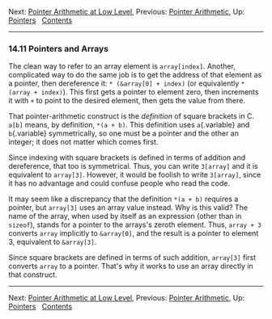 Next: [Pointer Arithmetic at Low
Level](Pointer-Arithmetic-Low-Level.md), Previous: [Pointer
Arithmetic](Pointer-Arithmetic.md), Up: [Pointers](Pointers.md)  
[Contents](index.md#SEC_Contents "Table of contents")  

------------------------------------------------------------------------


### 14.11 Pointers and Arrays 


The clean way to refer to an array element is `array[index]`. Another,
complicated way to do the same job is to get the address of that element
as a pointer, then dereference it: `* (&array[0] + index)` (or
equivalently `* (array + index)`). This first gets a pointer to element
zero, then increments it with `+` to point to the desired element, then
gets the value from there.

That pointer-arithmetic construct is the *definition* of square brackets
in C. `a[b]` means, by definition, `*(a + b)`. This definition uses
`a`{.variable} and `b`{.variable} symmetrically, so one must be a
pointer and the other an integer; it does not matter which comes first.

Since indexing with square brackets is defined in terms of addition and
dereference, that too is symmetrical. Thus, you can write `3[array]` and
it is equivalent to `array[3]`. However, it would be foolish to write
`3[array]`, since it has no advantage and could confuse people who read
the code.

It may seem like a discrepancy that the definition `*(a + b)` requires a
pointer, but `array[3]` uses an array value instead. Why is this valid?
The name of the array, when used by itself as an expression (other than
in `sizeof`), stands for a pointer to the arrays's zeroth element. Thus,
`array + 3` converts `array` implicitly to `&array[0]`, and the result
is a pointer to element 3, equivalent to `&array[3]`.

Since square brackets are defined in terms of such addition, `array[3]`
first converts `array` to a pointer. That's why it works to use an array
directly in that construct.

------------------------------------------------------------------------

Next: [Pointer Arithmetic at Low
Level](Pointer-Arithmetic-Low-Level.md), Previous: [Pointer
Arithmetic](Pointer-Arithmetic.md), Up: [Pointers](Pointers.md)  
[Contents](index.md#SEC_Contents "Table of contents")  
